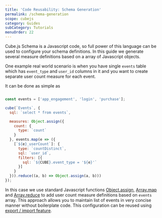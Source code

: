 ```yaml
---
title: 'Code Reusability: Schema Generation'
permalink: /schema-generation
scope: cubejs
category: Guides
subCategory: Tutorials
menuOrder: 22
---
```


Cube.js Schema is a Javascript code, so full power of this language can be used to configure your schema definitions.
In this guide we generate several measure definitions based on a array of Javascript objects.

One example real world scenario is when you have single `events` table which has `event_type` and `user_id` columns in it and you want to create separate user count measure for each event.

It can be done as simple as

```javascript

const events = ['app_engagement', 'login', 'purchase'];

cube(`Events`, {
  sql: `select * from events`,

  measures: Object.assign({
    count: {
      type: `count`
    }
  }, events.map(e => ({
    [`${e}_userCount`]: {
      type: `countDistinct`,
      sql: `user_id`,
      filters: [{
        sql: `${CUBE}.event_type = '${e}'`
      }]
    }
  })).reduce((a, b) => Object.assign(a, b)))
});
```

In this case we use standard Javascript functions [Object.assign](https://developer.mozilla.org/en-US/docs/Web/JavaScript/Reference/Global_Objects/Object/assign), [Array.map](https://developer.mozilla.org/en-US/docs/Web/JavaScript/Reference/Global_Objects/Array/map) and [Array.reduce](https://developer.mozilla.org/en-US/docs/Web/JavaScript/Reference/Global_Objects/Array/reduce) to add user count measure definitions based on `events` array.
This approach allows you to maintain list of events in very concise manner without boilerplate code.
This configuration can be reused using [export / import feature](export-import).
